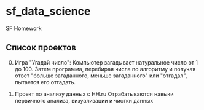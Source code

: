# sf_data_science
SF Homework
## Список проектов

0. Игра "Угадай число":
Компьютер загадывает натуральное число от 1 до 100. Затем программа, перебирая числа по алгоритму и получая ответ "больше загаданного, меньше загаданного" или "отгадал", пытается его отгадать.

1. Проект по анализу данных с HH.ru
Отрабатываются навыки первичного анализа, визуализации и чистки данных